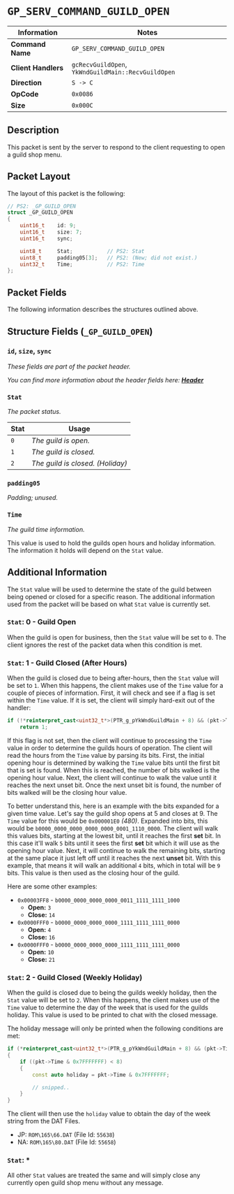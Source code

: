 # `GP_SERV_COMMAND_GUILD_OPEN`

| Information               | Notes |
|---                        |---    |
| **Command Name**          | `GP_SERV_COMMAND_GUILD_OPEN` |
| **Client Handlers**       | `gcRecvGuildOpen`, `YkWndGuildMain::RecvGuildOpen` |
| **Direction**             | `S -> C` |
| **OpCode**                | `0x0086` |
| **Size**                  | `0x000C` |

## Description

This packet is sent by the server to respond to the client requesting to open a guild shop menu.

## Packet Layout

The layout of this packet is the following:

```cpp
// PS2: _GP_GUILD_OPEN
struct _GP_GUILD_OPEN
{
    uint16_t    id: 9;
    uint16_t    size: 7;
    uint16_t    sync;

    uint8_t     Stat;           // PS2: Stat
    uint8_t     padding05[3];   // PS2: (New; did not exist.)
    uint32_t    Time;           // PS2: Time
};
```

## Packet Fields

The following information describes the structures outlined above.

## Structure Fields (`_GP_GUILD_OPEN`)

### `id`, `size`, `sync`

_These fields are part of the packet header._

_You can find more information about the header fields here: [**Header**](/world/HEADER.md)_

### `Stat`

_The packet status._

| Stat | Usage |
| --- | --- |
| `0` | _The guild is open._ |
| `1` | _The guild is closed._ |
| `2` | _The guild is closed. (Holiday)_ |

### `padding05`

_Padding; unused._

### `Time`

_The guild time information._

This value is used to hold the guilds open hours and holiday information. The information it holds will depend on the `Stat` value.

## Additional Information

The `Stat` value will be used to determine the state of the guild between being opened or closed for a specific reason. The additional information used from the packet will be based on what `Stat` value is currently set.

### `Stat`: 0 - Guild Open

When the guild is open for business, then the `Stat` value will be set to `0`. The client ignores the rest of the packet data when this condition is met.

### `Stat`: 1 - Guild Closed (After Hours)

When the guild is closed due to being after-hours, then the `Stat` value will be set to `1`. When this happens, the client makes use of the `Time` value for a couple of pieces of information. First, it will check and see if a flag is set within the `Time` value. If it is set, the client will simply hard-exit out of the handler:

```cpp
if (!*reinterpret_cast<uint32_t*>(PTR_g_pYkWndGuildMain + 8) && (pkt->Time & 0x80000000) != 0)
    return 1;
```

If this flag is not set, then the client will continue to processing the `Time` value in order to determine the guilds hours of operation. The client will read the hours from the `Time` value by parsing its bits. First, the initial opening hour is determined by walking the `Time` value bits until the first bit that is set is found. When this is reached, the number of bits walked is the opening hour value. Next, the client will continue to walk the value until it reaches the next unset bit. Once the next unset bit is found, the number of bits walked will be the closing hour value.

To better understand this, here is an example with the bits expanded for a given time value. Let's say the guild shop opens at 5 and closes at 9. The `Time` value for this would be `0x000001E0` _(480)_. Expanded into bits, this would be `b0000_0000_0000_0000_0000_0001_1110_0000`. The client will walk this values bits, starting at the lowest bit, until it reaches the first **set** bit. In this case it'll walk `5` bits until it sees the first **set** bit which it will use as the opening hour value. Next, it will continue to walk the remaining bits, starting at the same place it just left off until it reaches the next **unset** bit. With this example, that means it will walk an additional `4` bits, which in total will be `9` bits. This value is then used as the closing hour of the guild.

Here are some other examples:

  - `0x00003FF8` - `b0000_0000_0000_0000_0011_1111_1111_1000`
    - **Open:** `3`
    - **Close:** `14`
  - `0x0000FFF0` - `b0000_0000_0000_0000_1111_1111_1111_0000`
    - **Open:** `4`
    - **Close:** `16`
  - `0x0000FFF0` - `b0000_0000_0000_0000_1111_1111_1111_0000`
    - **Open:** `10`
    - **Close:** `21`

### `Stat`: 2 - Guild Closed (Weekly Holiday)

When the guild is closed due to being the guilds weekly holiday, then the `Stat` value will be set to `2`. When this happens, the client makes use of the `Time` value to determine the day of the week that is used for the guilds holiday. This value is used to be printed to chat with the closed message.

The holiday message will only be printed when the following conditions are met:

```cpp
if (*reinterpret_cast<uint32_t*>(PTR_g_pYkWndGuildMain + 8) && (pkt->Time & 0x80000000) == 0)
{
    if ((pkt->Time & 0x7FFFFFFF) < 8)
    {
        const auto holiday = pkt->Time & 0x7FFFFFFF;

        // snipped..
    }
}
```

The client will then use the `holiday` value to obtain the day of the week string from the DAT Files.

  - JP: `ROM\165\66.DAT` (File Id: `55638`)
  - NA: `ROM\165\80.DAT` (File Id: `55658`)

### `Stat`: *

All other `Stat` values are treated the same and will simply close any currently open guild shop menu without any message.
